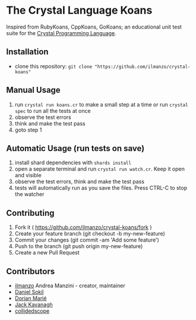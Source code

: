 # The Crystal Language Koans

Inspired from RubyKoans, CppKoans, GoKoans; an educational unit test suite for
the [Crystal Programming Language](https://crystal-lang.org/).

## Installation

- clone this repository: `git clone "https://github.com/ilmanzo/crystal-koans"`

## Manual Usage

1. run `crystal run koans.cr` to make a small step at a time 
   or run `crystal spec` to run all the tests at once
2. observe the test errors
3. think and make the test pass
4. goto step 1

## Automatic Usage (run tests on save)
1. install shard dependencies with `shards install`
2. open a separate terminal and run `crystal run watch.cr`. Keep it open and visible
3. observe the test errors, think and make the test pass
4. tests will automatically run as you save the files. Press CTRL-C to stop the watcher

## Contributing

1. Fork it ( https://github.com/ilmanzo/crystal-koans/fork )
2. Create your feature branch (git checkout -b my-new-feature)
3. Commit your changes (git commit -am 'Add some feature')
4. Push to the branch (git push origin my-new-feature)
5. Create a new Pull Request

## Contributors

- [ilmanzo](https://github.com/ilmanzo) Andrea Manzini - creator, maintainer
- [Daniel Sokil](https://github.com/s0kil)
- [Dorian Marié](https://github.com/dorianmariefr)
- [Jack Kavanagh](https://github.com/jackkav)
- [collidedscope](https://github.com/collidedscope)
